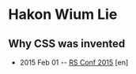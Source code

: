 # Hakon Wium Lie

## Why CSS was invented
- 2015 Feb 01 -- [RS Conf 2015](https://www.youtube.com/watch?v=Lgs38ih7Evk) [en]   
